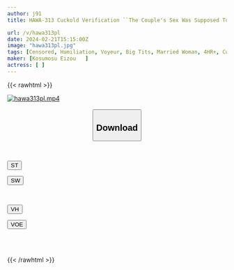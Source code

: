 ```yaml
---
author: j91
title: HAWA-313 Cuckold Verification ``The Couple's Sex Was Supposed To Be A Memento, But It Ended Up Being A Simulated Sex With A Substitute...'' Will The Wife Who Keeps Having Her Pussy Rubbed With Someone Else's Dick In A Private AV Production End Up Having An Affair? VOL.11

url: /v/hawa313pl
date: 2024-02-21T15:15:00Z
image: "hawa313pl.jpg"
tags: [Censored, Humiliation, Voyeur, Big Tits, Married Woman, 4HR+, Cuckold	]
maker: [Kosumosu Eizou   ]
actress: [ ]
---
```



{{< rawhtml >}}

<div class="video" data-videoid="BAvB8BDYXMhyoq7">
    <a href="javascript:;">
        <img src="/v/hawa313pl/hawa313pl.jpg" width="WIDTH" height="HEIGHT" alt="hawa313pl.mp4" loading="lazy">
    </a>
</div>

<script type="text/javascript" src="https://j91.asia/asset/on-demand-st.js"></script>

<br>
  <link rel="stylesheet" href="https://j91.asia/asset/bs5.css">
  
  <center>
  <button class="btn btn-primary" type="button" data-bs-toggle="collapse" data-bs-target=".multi-collapse" aria-expanded="false" aria-controls="multiCollapseExample1 multiCollapseExample2"><h2>Download</h2></button></center>
</p>
<div class="row">
  <div class="col">
    <div class="collapse multi-collapse" id="multiCollapseExample1">
      <div class="card card-body">
	      	      <br>
<div class="buttons">  
<p><a href="https://streamtape.to/v/BAvB8BDYXMhyoq7" target="_blank"><button class="btn-hover color-3"><i class="fa fa-download"></i> ST</button></a></p>
<p><a href="https://cdnwish.com/630a79s6zw7y" target="_blank"><button class="btn-hover color-2"><i class="fa fa-download"></i> SW</button></a></p></div>
    </div>
  </div>
</div>
  <div class="col">
    <div class="collapse multi-collapse" id="multiCollapseExample2">
      <div class="card card-body">
	      <br>
<div class="buttons">
<p><a href="https://vidhidepro.com/f/8dacuftrtn8s"><button class="btn-hover color-9"><i class="fa fa-download"></i> VH</button></a></p>
<p><a href="https://voe.sx/gpshzlgvkhpd"><button class="btn-hover color-8"><i class="fa fa-download"></i> VOE</button></a></p></div>
<br><br>
      </div>
    </div>
  </div>
</div>

{{< /rawhtml >}}